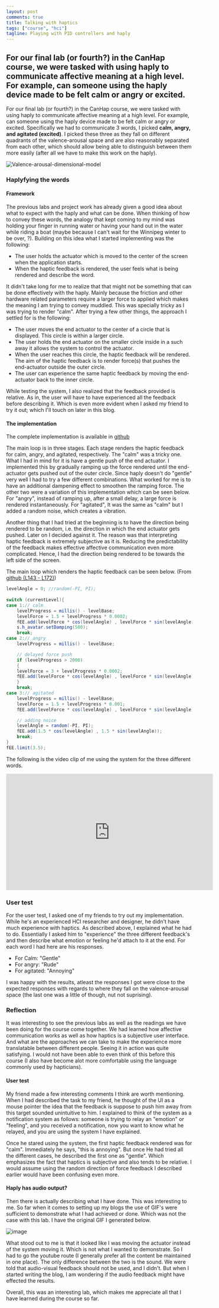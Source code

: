 ```yaml
---
layout: post
comments: true
title: Talking with haptics
tags: ["course", "hci"]
tagline: Playing with PID controllers and haply
---
```

For our final lab (or fourth?) in the CanHap course, we were tasked with using haply to communicate affective meaning at a high level. For example, can someone using the haply device made to be felt calm or angry or excited.
---

For our final lab (or fourth?) in the CanHap course, we were tasked with using haply to communicate affective meaning at a high level. For example, can someone using the haply device made to be felt calm or angry or excited. Specifically we had to communicate 3 words, I picked **calm, angry, and agitated (excited)**. I picked these three as they fall on different quadrants of the valence-arousal space and are also reasonably separated from each other, which should allow being able to distinguish between them more easily (after all we have to make this work on the haply).

![Valence-arousal-dimensional-model](/public/assets/2021-03-12/Valence-arousal-dimensional-model.png)

### Haplyfying the words

#### Framework
The previous labs and project work has already given a good idea about what to expect with the haply and what can be done. When thinking of how to convey these words, the analogy that kept coming to my mind was holding your finger in running water or having your hand out in the water while riding a boat (maybe because I can't wait for the Winnipeg winter to be over, ?). Building on this idea what I started implementing was the following:
- The user holds the actuator which is moved to the center of the screen when the application starts.
- When the haptic feedback is rendered, the user feels what is being rendered and describe the word.

It didn't take long for me to realize that that might not be something that can be done effectively with the haply. Mainly because the friction and other hardware related parameters require a larger force to applied which makes the meaning I am trying to convey muddled. This was specially tricky as I was trying to render "calm". After trying a few other things, the approach I settled for is the following:
- The user moves the end actuator to the center of a circle that is displayed. This circle is within a larger circle.
- The user holds the end actuator on the smaller circle inside in a such away it allows the system to control the actuator.
- When the user reaches this circle, the haptic feedback will be rendered. The aim of the haptic feedback is to render force(s) that pushes the end-actuator outside the outer circle. 
- The user can experience the same haptic feedback by moving the end-actuator back to the inner circle.

While testing the system, I also realized that the feedback provided is relative. As in, the user will have to have experienced all the feedback before describing it. Which is even more evident when I asked my friend to try it out; which I'll touch on later in this blog. 

#### The implementation

The complete implementation is available in [github](https://github.com/ahmed-shariff/CanHap501_Lab_3)

The main loop is in three stages. Each stage renders the haptic feedback for calm, angry, and agitated, respectively. The "calm" was a tricky one. What I had in mind for it is have a gentle push of the end actuator. I implemented this by gradually ramping up the force rendered until the end-actuator gets pushed out of the outer circle. Since haply doesn't do "gentle" very well I had to try a few different combinations. What worked for me is to have an additional dampening effect to smoothen the ramping force. The other two were a variation of this implementation which can be seen below. For "angry", instead of ramping up, after a small delay, a large force is rendered instantaneously. For "agitated", It was the same as "calm" but I added a random noise, which creates a vibration.

Another thing that I had tried at the beginning is to have the direction being rendered to be random, i.e. the direction in which the end actuator gets pushed. Later on I decided against it. The reason was that interpreting haptic feedback is extremely subjective as it is. Reducing the predictability of the feedback makes effective affective communication even more complicated. Hence, I had the direction being rendered to be towards the left side of the screen.

The main loop which renders the haptic feedback can be seen below. (From [github (L143 - L172)](https://github.com/ahmed-shariff/CanHap501_Lab_3/blob/29cc9ea5a0e6804120cdc187de4bbfe65f32410e/sketch_words/sketch_words.pde#L143-L172))

```java
levelAngle = 0; //random(-PI, PI);
		
switch (currentLevel){
case 1:// calm
    levelProgress = millis() - levelBase;
    levelForce = 1.5 + levelProgress * 0.0002;
    fEE.add(levelForce * cos(levelAngle) , levelForce * sin(levelAngle));
    s.h_avatar.setDamping(500);
    break;
case 2:// angry
    levelProgress = millis() - levelBase;

    // delayed force push
    if (levelProgress > 2000)
    {
	levelForce = 3 + levelProgress * 0.0002;
	fEE.add(levelForce * cos(levelAngle) , levelForce * sin(levelAngle));
    }
    break;
case 3:// agitated
    levelProgress = millis() - levelBase;
    levelForce = 1.5 + levelProgress * 0.001;
    fEE.add(levelForce * cos(levelAngle) , levelForce * sin(levelAngle));

    // adding noice
    levelAngle = random(-PI, PI);
    fEE.add(1.5 * cos(levelAngle) , 1.5 * sin(levelAngle));
    break;
}
fEE.limit(3.5);
```
The following is the video clip of me using the system for the three different words.

<iframe width="560" height="315" src="https://www.youtube.com/embed/C_CIDn2iOYw" frameborder="0" allow="accelerometer; autoplay; clipboard-write; encrypted-media; gyroscope; picture-in-picture" allowfullscreen></iframe>

### User test

For the user test, I asked one of my friends to try out my implementation. While he's an experienced HCI researcher and designer, he didn't have much experience with haptics. As described above, I explained what he had to do. Essentially I asked him to "experience" the three different feedback's and then describe what emotion or feeling he'd attach to it at the end. For each word I had here are his responses.

- For Calm: "Gentle"
- For angry: "Rude"
- For agitated: "Annoying"

I was happy with the results, atleast the responses I got were close to the expected responses with regards to where they fall on the valence-arousal space (the last one was a little of though, nut not suprising).

### Reflection

It was interesting to see the previous labs as well as the readings we have been doing for the course come together. We had learned how affective communication works as well as how haptics is a subjective user interface. And what are the approaches we can take to make the experience more translatable between different people. Seeing it in action was quite satisfying. I would not have been able to even think of this before this course (I also have become alot more comfortable using the language commonly used by hapticians). 


#### User test
My friend made a few interesting comments I think are worth mentioning. When I had described the task to my friend, he thought of the UI as a mouse pointer the idea that the feedback is suppose to push him away from this target sounded unintuitive to him. I explained to think of the system as a notification system as follows: someone is trying to relay an "emotion" or "feeling", and you received a notification, now you want to know what he relayed, and you are using the system I have explained. 

Once he stared using the system, the first haptic feedback rendered was for "calm". Immediately he says, "this is annoying". But once He had tried all the different cases, he described the first one as "gentle". Which emphasizes the fact that haptics is subjective and also tends to be relative. I would assume using the random direction of force feedback I described earlier would have been confusing even more.

#### Haply has audio output?
Then there is actually describing what I have done. This was interesting to me. So far when it comes to setting up my blogs the use of GIF's were sufficient to demonstrate what I had achieved or done. Which was not the case with this lab. I have the original GIF I generated below.

![image](/public/assets/2021-03-12/01_out.gif)

What stood out to me is that it looked like I was moving the actuator instead of the system moving it. Which is not what I wanted to demonstrate. So I had to go the youtube route (I generally prefer all the content be maintained in one place). The only difference between the two is the sound. We were told that audio-visual feedback should not be used, and I didn't. But when I started writing the blog, I am wondering if the audio feedback might have effected the results.

Overall, this was an interesting lab, which makes me appreciate all that I have learned during the course so far.
